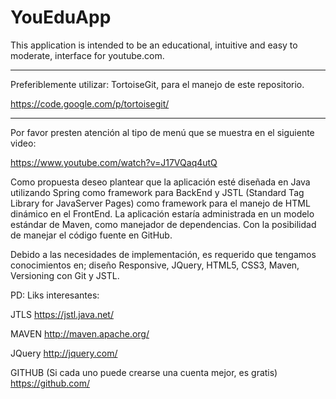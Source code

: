 YouEduApp
=========

This application is intended to be an educational, intuitive and easy to moderate, interface for youtube.com. 


--------------------------------------------------------------------------------------------------------------------------

Preferiblemente utilizar: TortoiseGit, para el manejo de este repositorio. 

https://code.google.com/p/tortoisegit/


--------------------------------------------------------------------------------------------------------------------------

Por favor presten atención al tipo de menú que se muestra en el siguiente video:
 
https://www.youtube.com/watch?v=J17VQaq4utQ
 
Como propuesta deseo plantear que la aplicación esté diseñada en Java utilizando Spring como framework para BackEnd y JSTL (Standard Tag Library for JavaServer Pages)  como framework para el manejo de HTML dinámico en el FrontEnd. La aplicación estaría administrada en un modelo estándar de Maven, como manejador de dependencias. Con la posibilidad de manejar el código fuente en GitHub.
 
 Debido a las necesidades de implementación, es requerido que tengamos conocimientos en; diseño Responsive, JQuery, HTML5, CSS3, Maven, Versioning con Git y JSTL.


PD: Liks interesantes: 

JTLS 
https://jstl.java.net/

MAVEN
http://maven.apache.org/

JQuery
http://jquery.com/

GITHUB (Si cada uno puede crearse una cuenta mejor, es gratis)
https://github.com/

